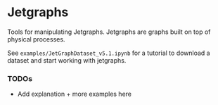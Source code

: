 # Jetgraphs
Tools for manipulating Jetgraphs. 
Jetgraphs are graphs built on top of physical processes. 

See `examples/JetGraphDataset_v5.1.ipynb` for a tutorial to download a dataset and start working with jetgraphs.

### TODOs 
- Add explanation + more examples here